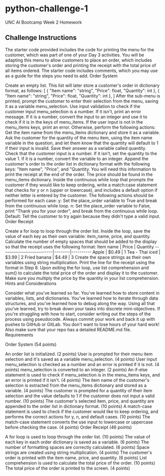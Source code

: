 # python-challenge-1
UNC AI Bootcamp Week 2 Homework 

## Challenge Instructions

The starter code provided includes the code for printing the menu for the customer, which was part of one of your Day 3 activities. You will be adapting this menu to allow customers to place an order, which includes storing the customer's order and printing the receipt with the total price of all items ordered. The starter code includes comments, which you may use as a guide for the steps you need to add.
Order System

Create an empty list. This list will later store a customer's order in dictionary format, as follows:
[
  {
    "Item name": "string",
    "Price": float,
    "Quantity": int
  },
  {
    "Item name": "string",
    "Price": float,
    "Quantity": int
  },
]
After the sub-menu is printed, prompt the customer to enter their selection from the menu, saving it as a variable menu_selection.
Use input validation to check if the customer input menu_selection is a number. If it isn't, print an error message. If it is a number, convert the input to an integer and use it to check if it is in the keys of menu_items.
If the user input is not in the menu_items keys, print an error. Otherwise, perform the following actions:
Get the item name from the menu_items dictionary and store it as a variable.
Ask the customer for the quantity of the menu item, using the item name variable in the question, and let them know that the quantity will default to 1 if their input is invalid. Save their answer as a variable called quantity.
Check that the customer input is a number. If it isn't, set the quantity to the value 1. If it is a number, convert the variable to an integer.
Append the customer's order to the order list in dictionary format with the following keys: "Item name", "Price", and "Quantity. You will need this information to print the receipt at the end of the order. The price should be found in the menu_items dictionary.
Inside the continuous while loop that prompts the customer if they would like to keep ordering, write a match:case statement that checks for y or n (upper or lowercase), and includes a default option if neither letter is entered by the customer. The following actions should be performed for each case:
y: Set the place_order variable to True and break from the continuous while loop.
n: Set the place_order variable to False, print "Thank you for your order", and break from the continuous while loop.
Default: Tell the customer to try again because they didn't type a valid input.
Order Receipt

Create a for loop to loop through the order list.
Inside the loop, save the value of each key as their own variable: item_name, price, and quantity.
Calculate the number of empty spaces that should be added to the display so that the receipt uses the following format:
Item name                 | Price  | Quantity
--------------------------|--------|----------
Apple                     | $0.49  | 1
Tea - Thai iced           | $3.99  | 2
Fried banana              | $4.49  | 3
Create the space strings as their own variables using string multiplication.
Print the line for the receipt using the format in Step 8.
Upon exiting the for loop, use list comprehension and sum() to calculate the total price of the order and display it to the customer. Make sure you multiply the price by the quantity in your list comprehension.
Hints and Considerations

Consider what you've learned so far. You’ve learned how to store content in variables, lists, and dictionaries. You’ve learned how to iterate through data structures, and you’ve learned how to debug along the way. Using all that you've learned, try to break down your tasks into discrete mini-objectives.
If you're struggling with how to start, consider writing out the steps of the process using pseudocode.
Always commit your work and back it up with pushes to GitHub or GitLab. You don't want to lose hours of your hard work! Also make sure that your repo has a detailed README.md file.
Requirements

Order System (54 points)

An order list is initialized. (2 points)
User is prompted for their menu item selection and it's saved as a variable menu_selection. (4 points)
User input menu_selection is checked as a number and an error is printed if it is not. (4 points)
menu_selection is converted to an integer. (2 points)
An if-else statement is used to check if menu_selection is in the menu_items keys, and an error is printed if it isn't. (4 points)
The item name of the customer's selection is extracted from the menu_items dictionary and stored as a variable. (4 points)
The customer is prompted for a quantity of their item selection and the value defaults to 1 if the customer does not input a valid number. (10 points)
The customer's selected item, price, and quantity are appended to the order list in dictionary format. (10 points)
A match-case statement is used to check if the customer would like to keep ordering, and performs the correct actions for y, n, and default cases. (10 points)
The match-case statement converts the use input to lowercase or uppercase before checking the case. (4 points)
Order Receipt (46 points)

A for loop is used to loop through the order list. (10 points)
The value of each key in each order dictionary is saved as a variable. (6 points)
The number of formatting spaces are correctly calculated. (6 points)
Space strings are created using string multiplication. (4 points)
The customer's order is printed with the item name, price, and quantity. (6 points)
List comprehension is used to calculate the total price of the order. (10 points)
The total price of the order is printed to the screen. (4 points)
